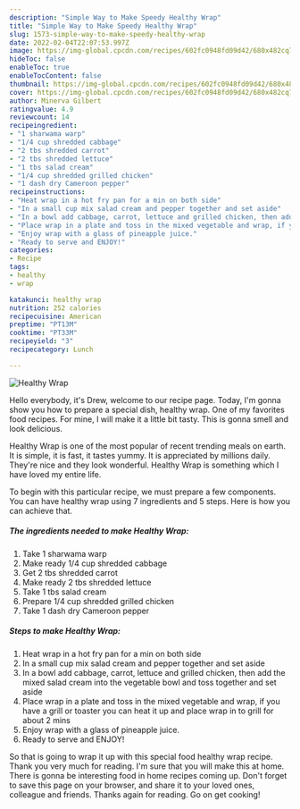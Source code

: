 ```yaml
---
description: "Simple Way to Make Speedy Healthy Wrap"
title: "Simple Way to Make Speedy Healthy Wrap"
slug: 1573-simple-way-to-make-speedy-healthy-wrap
date: 2022-02-04T22:07:53.997Z
image: https://img-global.cpcdn.com/recipes/602fc0948fd09d42/680x482cq70/healthy-wrap-recipe-main-photo.jpg
hideToc: false
enableToc: true
enableTocContent: false
thumbnail: https://img-global.cpcdn.com/recipes/602fc0948fd09d42/680x482cq70/healthy-wrap-recipe-main-photo.jpg
cover: https://img-global.cpcdn.com/recipes/602fc0948fd09d42/680x482cq70/healthy-wrap-recipe-main-photo.jpg
author: Minerva Gilbert
ratingvalue: 4.9
reviewcount: 14
recipeingredient:
- "1 sharwama warp"
- "1/4 cup shredded cabbage"
- "2 tbs shredded carrot"
- "2 tbs shredded lettuce"
- "1 tbs salad cream"
- "1/4 cup shredded grilled chicken"
- "1 dash dry Cameroon pepper"
recipeinstructions:
- "Heat wrap in a hot fry pan for a min on both side"
- "In a small cup mix salad cream and pepper together and set aside"
- "In a bowl add cabbage, carrot, lettuce and grilled chicken, then add the mixed salad cream into the vegetable bowl and toss together and set aside"
- "Place wrap in a plate and toss in the mixed vegetable and wrap, if you have a grill or toaster you can heat it up and place wrap in to grill for about 2 mins"
- "Enjoy wrap with a glass of pineapple juice."
- "Ready to serve and ENJOY!"
categories:
- Recipe
tags:
- healthy
- wrap

katakunci: healthy wrap 
nutrition: 252 calories
recipecuisine: American
preptime: "PT13M"
cooktime: "PT33M"
recipeyield: "3"
recipecategory: Lunch

---
```



![Healthy Wrap](https://img-global.cpcdn.com/recipes/602fc0948fd09d42/680x482cq70/healthy-wrap-recipe-main-photo.jpg)

Hello everybody, it's Drew, welcome to our recipe page. Today, I'm gonna show you how to prepare a special dish, healthy wrap. One of my favorites food recipes. For mine, I will make it a little bit tasty. This is gonna smell and look delicious.



Healthy Wrap is one of the most popular of recent trending meals on earth. It is simple, it is fast, it tastes yummy. It is appreciated by millions daily. They're nice and they look wonderful. Healthy Wrap is something which I have loved my entire life.


To begin with this particular recipe, we must prepare a few components. You can have healthy wrap using 7 ingredients and 5 steps. Here is how you can achieve that.

<!--inarticleads1-->

##### The ingredients needed to make Healthy Wrap:

1. Take 1 sharwama warp
1. Make ready 1/4 cup shredded cabbage
1. Get 2 tbs shredded carrot
1. Make ready 2 tbs shredded lettuce
1. Take 1 tbs salad cream
1. Prepare 1/4 cup shredded grilled chicken
1. Take 1 dash dry Cameroon pepper




<!--inarticleads2-->

##### Steps to make Healthy Wrap:

1. Heat wrap in a hot fry pan for a min on both side
1. In a small cup mix salad cream and pepper together and set aside
1. In a bowl add cabbage, carrot, lettuce and grilled chicken, then add the mixed salad cream into the vegetable bowl and toss together and set aside
1. Place wrap in a plate and toss in the mixed vegetable and wrap, if you have a grill or toaster you can heat it up and place wrap in to grill for about 2 mins
1. Enjoy wrap with a glass of pineapple juice.
1. Ready to serve and ENJOY!



So that is going to wrap it up with this special food healthy wrap recipe. Thank you very much for reading. I'm sure that you will make this at home. There is gonna be interesting food in home recipes coming up. Don't forget to save this page on your browser, and share it to your loved ones, colleague and friends. Thanks again for reading. Go on get cooking!
